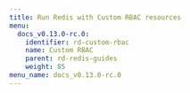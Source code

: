 ```yaml
---
title: Run Redis with Custom RBAC resources
menu:
  docs_v0.13.0-rc.0:
    identifier: rd-custom-rbac
    name: Custom RBAC
    parent: rd-redis-guides
    weight: 85
menu_name: docs_v0.13.0-rc.0
---
```


